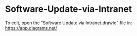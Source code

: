 # Software-Update-via-Intranet

To edit, open the "Software Update via Intranet.drawio" file in: https://app.diagrams.net/
